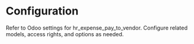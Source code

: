 # Configuration

Refer to Odoo settings for hr_expense_pay_to_vendor. Configure related models, access rights, and options as needed.
